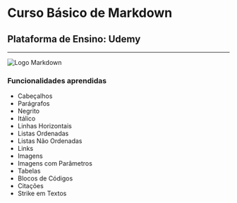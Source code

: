 
# Curso Básico de Markdown


## Plataforma de Ensino: Udemy
***

![Logo Markdown][logo-url]

### **Funcionalidades aprendidas**

- Cabeçalhos
- Parágrafos
- Negrito
- Itálico
- Linhas Horizontais
- Listas Ordenadas
- Listas Não Ordenadas
- Links
- Imagens
- Imagens com Parâmetros
- Tabelas
- Blocos de Códigos
- Citações
- Strike em Textos

[logo-url]:http://www.ccsweb.com.br/images/markdown.png